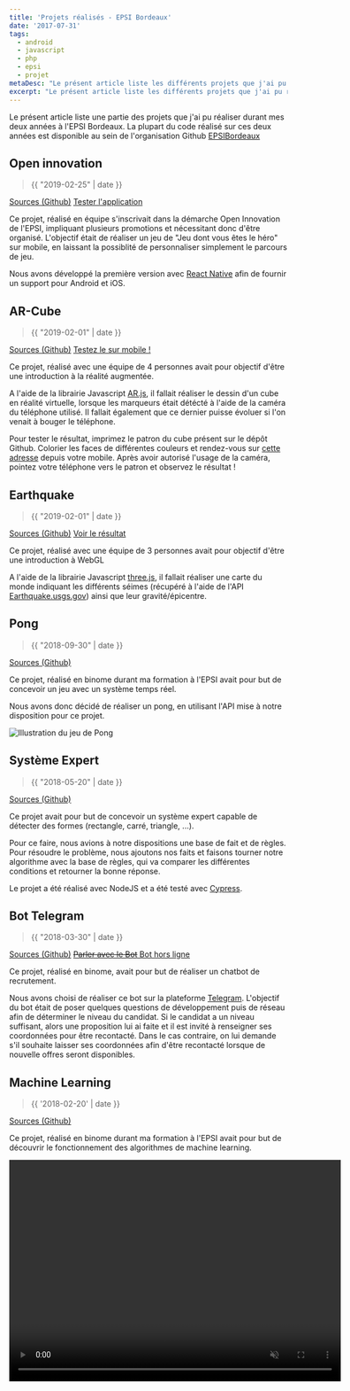 ```yaml
---
title: 'Projets réalisés - EPSI Bordeaux'
date: '2017-07-31'
tags:
  - android
  - javascript
  - php
  - epsi
  - projet
metaDesc: "Le présent article liste les différents projets que j'ai pu réaliser durant mes deux années à l'EPSI Bordeaux"
excerpt: "Le présent article liste les différents projets que j'ai pu réaliser durant mes deux années à l'EPSI Bordeaux"
---
```


Le présent article liste une partie des projets que j'ai pu réaliser durant mes deux années à l'EPSI Bordeaux. La plupart du code réalisé sur ces deux années est disponible au sein de l'organisation Github [EPSIBordeaux](https://github.com/EPSIBordeaux)

## Open innovation

> {{ "2019-02-25" | date }}

[Sources (Github)](https://github.com/EPSIBordeaux/memoryProject) [Tester l'application](https://expo.io/@sylvainmetayer/memoryProject)

Ce projet, réalisé en équipe s'inscrivait dans la démarche Open Innovation de l'EPSI, impliquant plusieurs promotions et nécessitant donc d'être organisé. L'objectif était de réaliser un jeu de "Jeu dont vous êtes le héro" sur mobile, en laissant la possiblité de personnaliser simplement le parcours de jeu.

Nous avons développé la première version avec [React Native](https://facebook.github.io/react-native/) afin de fournir un support pour Android et iOS.

## AR-Cube

> {{ "2019-02-01" | date }}

[Sources (Github)](https://github.com/EPSIBordeaux/ar-cube) [Testez le sur mobile !](https://epsibordeaux.github.io/ar-cube/)

Ce projet, réalisé avec une équipe de 4 personnes avait pour objectif d'être une introduction à la réalité augmentée.

A l'aide de la librairie Javascript [AR.js](https://github.com/jeromeetienne/AR.js), il fallait réaliser le dessin d'un cube en réalité virtuelle, lorsque les marqueurs était détécté à l'aide de la caméra du téléphone utilisé. Il fallait également que ce dernier puisse évoluer si l'on venait à bouger le téléphone.

Pour tester le résultat, imprimez le patron du cube présent sur le dépôt Github. Colorier les faces de différentes couleurs et rendez-vous sur [cette adresse](https://epsibordeaux.github.io/ar-cube/) depuis votre mobile. Après avoir autorisé l'usage de la caméra, pointez votre téléphone vers le patron et observez le résultat !

## Earthquake

> {{ "2019-02-01" | date }}

[Sources (Github)](https://github.com/EPSIBordeaux/earthquake) [Voir le résultat](https://epsibordeaux.github.io/earthquake/)

Ce projet, réalisé avec une équipe de 3 personnes avait pour objectif d'être une introduction à WebGL

A l'aide de la librairie Javascript [three.js](https://threejs.org/), il fallait réaliser une carte du monde indiquant les différents séimes (récupéré à l'aide de l'API [Earthquake.usgs.gov](https://earthquake.usgs.gov/earthquakes/feed/v1.0/summary/significant_month.geojson)) ainsi que leur gravité/épicentre.

## Pong

> {{ "2018-09-30" | date }}

[Sources (Github)](https://github.com/EPSIBordeaux/temps-reel)

Ce projet, réalisé en binome durant ma formation à l'EPSI avait pour but de concevoir un jeu avec un système temps réel.

Nous avons donc décidé de réaliser un pong, en utilisant l'API mise à notre disposition pour ce projet.

![Illustration du jeu de Pong](/images/pong.png)

## Système Expert

> {{ "2018-05-20" | date }}

[Sources (Github)](https://github.com/EPSIBordeaux/epsi-expert-system)

Ce projet avait pour but de concevoir un système expert capable de détecter des formes (rectangle, carré, triangle, ...).

Pour ce faire, nous avions à notre dispositions une base de fait et de règles. Pour résoudre le problème, nous ajoutons nos faits et faisons tourner notre algorithme avec la base de règles, qui va comparer les différentes conditions et retourner la bonne réponse.

Le projet a été réalisé avec NodeJS et a été testé avec [Cypress](https://www.cypress.io/).

## Bot Telegram

> {{ "2018-03-30" | date }}

[Sources (Github)](https://github.com/EPSIBordeaux/Telegram_Bot) [~~Parler avec le Bot~~ Bot hors ligne](https://telegram.me/EPSI_UsainBot)

Ce projet, réalisé en binome, avait pour but de réaliser un chatbot de recrutement.

Nous avons choisi de réaliser ce bot sur la plateforme [Telegram](https://telegram.org/). L'objectif du bot était de poser quelques questions de développement puis de réseau afin de déterminer le niveau du candidat. Si le candidat a un niveau suffisant, alors une proposition lui ai faite et il est invité à renseigner ses coordonnées pour être recontacté. Dans le cas contraire, on lui demande s'il souhaite laisser ses coordonnées afin d'être recontacté lorsque de nouvelle offres seront disponibles.

## Machine Learning

> {{ '2018-02-20' | date }}

[Sources (Github)](https://github.com/EPSIBordeaux/epsi-expert-system)

Ce projet, réalisé en binome durant ma formation à l'EPSI avait pour but de découvrir le fonctionnement des algorithmes de machine learning.

<video controls muted preload="metadata" width="600" height="400">

  <source src="/images/machine_learning.mp4"
            type="video/mp4">

    Désolé, votre navigateur ne permet pas de lire la vidéo.

</video>
